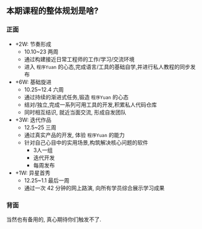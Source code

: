 ## 本期课程的整体规划是啥?

### 正面
  
- +2W: 节奏形成
	+ 10.10\~23 两周
	+ 通过构建接近日常工程师的工作/学习/交流环境
	+ 进入 `程序Yuan` 的心态,完成语言/工具的基础自学,并进行私人教程的同步发布
- +6W: 基础旋进
	+ 10.25\~12.4 六周
	+ 通过持续的渐进式任务,锻造 `程序Yuan` 的心态
	+ 结对/独立,完成一系列可用工具的开发,积累私人代码仓库
	+ 同时相互结识, 就近当面交流, 形成自发团队
- +3W: 迭代作品
	+ 12.5\~25 三周
	+ 通过真实产品的开发, 体验 `程序Yuan` 的能力
	+ 针对自己心目中的实用场景,构筑解决核心问题的软件
		* 3人一组
		* 迭代开发
		* 每周发布
- +1W: 异星首秀
	+ 12.25\~1.1 最后一周
	+ 通过一次 42 分钟的网上路演, 向所有学员综合展示学习成果

### 背面

当然也有备用的, 
真心期待你们触发不了.

